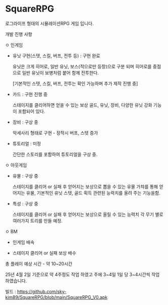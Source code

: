 # SquareRPG
로그라이프 형태의 시뮬레이션RPG 게임 입니다.

개발 진행 사항

 ㅇ 인게임
 
   - 유닛 구현(스텟, 스킬, 버프, 전투 등) : 구현 완료
     
     유닛은 크게 히어로, 일반 유닛, 보스(적으로만 등장)으로 구분 되며
     히어로를 중점으로 일반 유닛이 보병처럼 붙어 함께 전투한다.
     
     [기본적인 스텟, 스킬, 버프, 전투는 확인 가능하며 추가 제작 진행 중]

   - 카드 : 구현 진행 중
     
     스테이지를 클리어하면 얻을 수 있는 보상
     골드, 유닛, 장비, 다양한 유닛 강화 기능이 포함되어 있다.
     
   - 장비 : 구상 중
     
     악세사리 형태로 구현 - 장착시 버프, 스텟 증가
     
   - 튜토리얼 : 미정
     
     간단한 스토리를 포함하여 튜토리얼을 구상 중.
     
 ㅇ 아웃게임
 
   - 유물 : 구상 중
     
     스테이지를 클리어 or 실패 후 얻어지는 보상으로 뽑을 수 있는 유물
     가챠를 통해 얻어지는 유물, 기본적인 유닛 스텟, 골드 획득 관련된 능력치를 올려 주는 기능을함.
     
   - 특성 : 구상 중
     
     스테이지를 클리어 or 실패 후 얻어지는 보상으로 올릴 수 있는 능력치
     각 무기 별로 여러가지 트리를 만들 예정.
     

 ㅇ BM

   - 인게임 배속
     
   - 스테이지 클리어 or 실패 보상 배수


총 플레이 예상 시간 - 약 10~20시간

25년 4월 2일 기준으로 약 4주정도 작업 하였고 주에 3~4일 1일 당 3~4시간씩 작업 하였습니다.

빌드 : https://github.com/sky-kim89/SquareRPG/blob/main/SquareRPG_V0.apk

